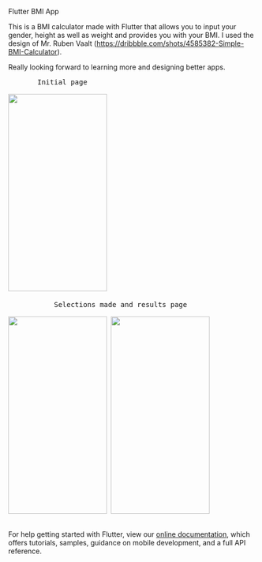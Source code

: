 Flutter BMI App

This is a BMI calculator made with Flutter that allows you to input your gender, height as well as weight and provides you with your BMI. I used the design of Mr. Ruben Vaalt (https://dribbble.com/shots/4585382-Simple-BMI-Calculator).

Really looking forward to learning more and designing better apps.
<pre>
       Initial page

<img src="https://user-images.githubusercontent.com/87297355/150496894-f803321e-4bef-45dc-a2b2-7d01733e745c.png" width="200" height="400"> 

           Selections made and results page
      
<img src="https://user-images.githubusercontent.com/87297355/150496904-fd9a4dc9-3327-4496-a422-136a4f9d56ce.png" width= "200" height= "400"> <img src= "https://user-images.githubusercontent.com/87297355/150496917-fdd1e36c-c69a-42c3-a0fb-d5138f092ec9.png" width= "200" height= "400">

</pre>

For help getting started with Flutter, view our
[online documentation](https://flutter.dev/docs), which offers tutorials,
samples, guidance on mobile development, and a full API reference.

